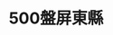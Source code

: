 ---
title: "500盤屏東縣"
description: "收錄屏東縣500盤美食，帶你發現台灣在地美味。"
keywords:
  - 台灣美食
  - 屏東縣美食
  - 美食精選
  - 500盤
custom_css: "/css/events/dishes500/year-list.css"
type: "dishes500"
layout: "year-list"
datePublished: "2025-06-21"
dateModified: "2025-06-21"

events:
  - name: "2024"
    link: "y2024/"
    image: "../images/events/dishes500/y2024.png"
    description: "2024年度屏東縣500盤，精選在地精緻料理。"
---
